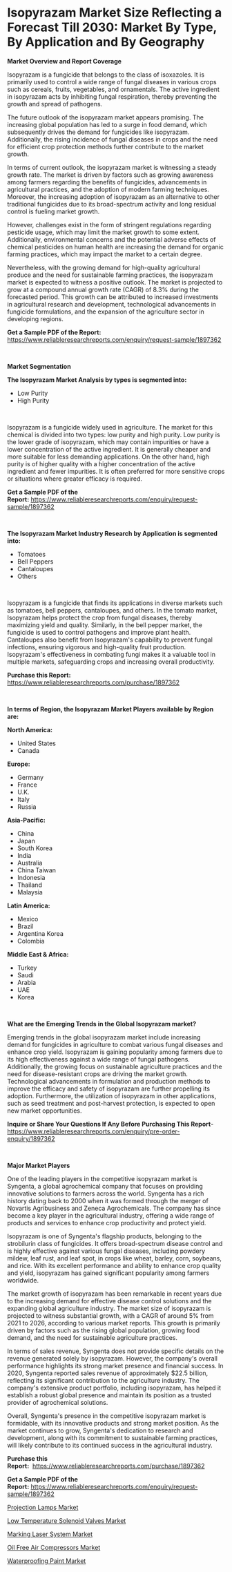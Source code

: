 <p><h1>Isopyrazam Market Size Reflecting a Forecast Till 2030: Market By Type, By Application and By Geography</h1></p><p><strong>Market Overview and Report Coverage</strong></p>
<p><p>Isopyrazam is a fungicide that belongs to the class of isoxazoles. It is primarily used to control a wide range of fungal diseases in various crops such as cereals, fruits, vegetables, and ornamentals. The active ingredient in isopyrazam acts by inhibiting fungal respiration, thereby preventing the growth and spread of pathogens.</p><p>The future outlook of the isopyrazam market appears promising. The increasing global population has led to a surge in food demand, which subsequently drives the demand for fungicides like isopyrazam. Additionally, the rising incidence of fungal diseases in crops and the need for efficient crop protection methods further contribute to the market growth.</p><p>In terms of current outlook, the isopyrazam market is witnessing a steady growth rate. The market is driven by factors such as growing awareness among farmers regarding the benefits of fungicides, advancements in agricultural practices, and the adoption of modern farming techniques. Moreover, the increasing adoption of isopyrazam as an alternative to other traditional fungicides due to its broad-spectrum activity and long residual control is fueling market growth.</p><p>However, challenges exist in the form of stringent regulations regarding pesticide usage, which may limit the market growth to some extent. Additionally, environmental concerns and the potential adverse effects of chemical pesticides on human health are increasing the demand for organic farming practices, which may impact the market to a certain degree.</p><p>Nevertheless, with the growing demand for high-quality agricultural produce and the need for sustainable farming practices, the isopyrazam market is expected to witness a positive outlook. The market is projected to grow at a compound annual growth rate (CAGR) of 8.3% during the forecasted period. This growth can be attributed to increased investments in agricultural research and development, technological advancements in fungicide formulations, and the expansion of the agriculture sector in developing regions.</p></p>
<p><strong>Get a Sample PDF of the Report:</strong> <a href="https://www.reliableresearchreports.com/enquiry/request-sample/1897362">https://www.reliableresearchreports.com/enquiry/request-sample/1897362</a></p>
<p>&nbsp;</p>
<p><strong>Market Segmentation</strong></p>
<p><strong>The Isopyrazam Market Analysis by types is segmented into:</strong></p>
<p><ul><li>Low Purity</li><li>High Purity</li></ul></p>
<p>&nbsp;</p>
<p><p>Isopyrazam is a fungicide widely used in agriculture. The market for this chemical is divided into two types: low purity and high purity. Low purity is the lower grade of isopyrazam, which may contain impurities or have a lower concentration of the active ingredient. It is generally cheaper and more suitable for less demanding applications. On the other hand, high purity is of higher quality with a higher concentration of the active ingredient and fewer impurities. It is often preferred for more sensitive crops or situations where greater efficacy is required.</p></p>
<p><strong>Get a Sample PDF of the Report:</strong>&nbsp;<a href="https://www.reliableresearchreports.com/enquiry/request-sample/1897362">https://www.reliableresearchreports.com/enquiry/request-sample/1897362</a></p>
<p>&nbsp;</p>
<p><strong>The Isopyrazam Market Industry Research by Application is segmented into:</strong></p>
<p><ul><li>Tomatoes</li><li>Bell Peppers</li><li>Cantaloupes</li><li>Others</li></ul></p>
<p>&nbsp;</p>
<p><p>Isopyrazam is a fungicide that finds its applications in diverse markets such as tomatoes, bell peppers, cantaloupes, and others. In the tomato market, Isopyrazam helps protect the crop from fungal diseases, thereby maximizing yield and quality. Similarly, in the bell pepper market, the fungicide is used to control pathogens and improve plant health. Cantaloupes also benefit from Isopyrazam's capability to prevent fungal infections, ensuring vigorous and high-quality fruit production. Isopyrazam's effectiveness in combating fungi makes it a valuable tool in multiple markets, safeguarding crops and increasing overall productivity.</p></p>
<p><strong>Purchase this Report:</strong>&nbsp; <a href="https://www.reliableresearchreports.com/purchase/1897362">https://www.reliableresearchreports.com/purchase/1897362</a></p>
<p>&nbsp;</p>
<p><strong>In terms of Region, the Isopyrazam Market Players available by Region are:</strong></p>
<p>
    <p> <strong> North America: </strong>
        <ul>
            <li>United States</li>
            <li>Canada</li>
        </ul>
        </p> 
    <p> <strong> Europe: </strong>
        <ul>
            <li>Germany</li>
            <li>France</li>
            <li>U.K.</li>
            <li>Italy</li>
            <li>Russia</li>
        </ul>
        </p> 
    <p> <strong> Asia-Pacific: </strong>
        <ul>
            <li>China</li>
            <li>Japan</li>
            <li>South Korea</li>
            <li>India</li>
            <li>Australia</li>
            <li>China Taiwan</li>
            <li>Indonesia</li>
            <li>Thailand</li>
            <li>Malaysia</li>
        </ul>
        </p> 
    <p> <strong> Latin America: </strong>
        <ul>
            <li>Mexico</li>
            <li>Brazil</li>
            <li>Argentina Korea</li>
            <li>Colombia</li>
        </ul>
        </p> 
    <p> <strong> Middle East & Africa: </strong>
        <ul>
            <li>Turkey</li>
            <li>Saudi</li>
            <li>Arabia</li>
            <li>UAE</li>
            <li>Korea</li>
        </ul>
    </p>
    </p>
<p>&nbsp;</p>
<p><strong>What are the Emerging Trends in the Global Isopyrazam market?</strong></p>
<p><p>Emerging trends in the global isopyrazam market include increasing demand for fungicides in agriculture to combat various fungal diseases and enhance crop yield. Isopyrazam is gaining popularity among farmers due to its high effectiveness against a wide range of fungal pathogens. Additionally, the growing focus on sustainable agriculture practices and the need for disease-resistant crops are driving the market growth. Technological advancements in formulation and production methods to improve the efficacy and safety of isopyrazam are further propelling its adoption. Furthermore, the utilization of isopyrazam in other applications, such as seed treatment and post-harvest protection, is expected to open new market opportunities.</p></p>
<p><strong>Inquire or Share Your Questions If Any Before Purchasing This Report</strong>- <a href="https://www.reliableresearchreports.com/enquiry/pre-order-enquiry/1897362">https://www.reliableresearchreports.com/enquiry/pre-order-enquiry/1897362</a></p>
<p>&nbsp;</p>
<p><strong>Major Market Players</strong></p>
<p><p>One of the leading players in the competitive isopyrazam market is Syngenta, a global agrochemical company that focuses on providing innovative solutions to farmers across the world. Syngenta has a rich history dating back to 2000 when it was formed through the merger of Novartis Agribusiness and Zeneca Agrochemicals. The company has since become a key player in the agricultural industry, offering a wide range of products and services to enhance crop productivity and protect yield.</p><p>Isopyrazam is one of Syngenta's flagship products, belonging to the strobilurin class of fungicides. It offers broad-spectrum disease control and is highly effective against various fungal diseases, including powdery mildew, leaf rust, and leaf spot, in crops like wheat, barley, corn, soybeans, and rice. With its excellent performance and ability to enhance crop quality and yield, isopyrazam has gained significant popularity among farmers worldwide.</p><p>The market growth of isopyrazam has been remarkable in recent years due to the increasing demand for effective disease control solutions and the expanding global agriculture industry. The market size of isopyrazam is projected to witness substantial growth, with a CAGR of around 5% from 2021 to 2026, according to various market reports. This growth is primarily driven by factors such as the rising global population, growing food demand, and the need for sustainable agriculture practices.</p><p>In terms of sales revenue, Syngenta does not provide specific details on the revenue generated solely by isopyrazam. However, the company's overall performance highlights its strong market presence and financial success. In 2020, Syngenta reported sales revenue of approximately $22.5 billion, reflecting its significant contribution to the agriculture industry. The company's extensive product portfolio, including isopyrazam, has helped it establish a robust global presence and maintain its position as a trusted provider of agrochemical solutions.</p><p>Overall, Syngenta's presence in the competitive isopyrazam market is formidable, with its innovative products and strong market position. As the market continues to grow, Syngenta's dedication to research and development, along with its commitment to sustainable farming practices, will likely contribute to its continued success in the agricultural industry.</p></p>
<p><strong>Purchase this Report:</strong>&nbsp;&nbsp;<a href="https://www.reliableresearchreports.com/purchase/1897362">https://www.reliableresearchreports.com/purchase/1897362</a></p>
<p></p>
<p><strong>Get a Sample PDF of the Report:</strong>&nbsp;<a href="https://www.reliableresearchreports.com/enquiry/request-sample/1897362">https://www.reliableresearchreports.com/enquiry/request-sample/1897362</a></p>
<p><p><a href="https://medium.com/@cleogerhold/projection-lamps-market-comprehensive-assessment-by-type-application-and-geography-707e8b3e504d">Projection Lamps Market</a></p><p><a href="https://medium.com/@rajuchacharp23/low-temperature-solenoid-valves-market-insight-market-trends-growth-forecasted-from-2023-to-2030-c6c52d0c919e">Low Temperature Solenoid Valves Market</a></p><p><a href="https://github.com/dringals/Market-Research-Report-List-1/blob/main/marking-laser-system-market.md">Marking Laser System Market</a></p><p><a href="https://medium.com/@mahimohanrp23/oil-free-air-compressors-market-the-key-to-successful-business-strategy-forecast-till-2030-ad6b8d9d007e">Oil Free Air Compressors Market</a></p><p><a href="https://github.com/Paul14Anderson63/Market-Research-Report-List-1/blob/main/waterproofing-paint-market.md">Waterproofing Paint Market</a></p></p>